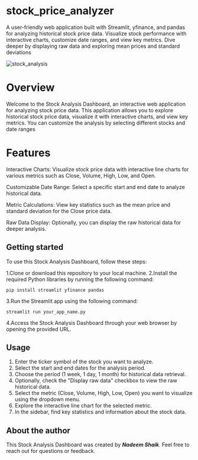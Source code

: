 # stock_price_analyzer

A user-friendly web application built with Streamlit, yfinance, and pandas for analyzing historical stock price data. Visualize stock performance with interactive charts, customize date ranges, and view key metrics. Dive deeper by displaying raw data and exploring mean prices and standard deviations

![stock_analysis](https://cdn.analyticsvidhya.com/wp-content/uploads/2021/02/92495stock-market-trends-what-causes-stock-prices-to-change.jpg)

# Overview
Welcome to the Stock Analysis Dashboard, an interactive web application for analyzing stock price data. This application allows you to explore historical stock price data, visualize it with interactive charts, and view key metrics. You can customize the analysis by selecting different stocks and date ranges

# Features
Interactive Charts: Visualize stock price data with interactive line charts for various metrics such as Close, Volume, High, Low, and Open.

Customizable Date Range: Select a specific start and end date to analyze historical data.

Metric Calculations: View key statistics such as the mean price and standard deviation for the Close price data.

Raw Data Display: Optionally, you can display the raw historical data for deeper analysis.

## Getting started 
To use this Stock Analysis Dashboard, follow these steps:

1.Clone or download this repository to your local machine.
2.Install the required Python libraries by running the following command:

    pip install streamlit yfinance pandas

3.Run the Streamlit app using the following command:

    streamlit run your_app_name.py

4.Access the Stock Analysis Dashboard through your web browser by opening the provided URL.

## Usage

1. Enter the ticker symbol of the stock you want to analyze.
2. Select the start and end dates for the analysis period.
3. Choose the period (1 week, 1 day, 1 month) for historical data retrieval.
4. Optionally, check the "Display raw data" checkbox to view the raw historical data.
5. Select the metric (Close, Volume, High, Low, Open) you want to visualize using the dropdown menu.
6. Explore the interactive line chart for the selected metric.
7. In the sidebar, find key statistics and information about the stock data.

## About the author 
This Stock Analysis Dashboard was created by ***Nadeem Shaik***. Feel free to reach out for questions or feedback.







